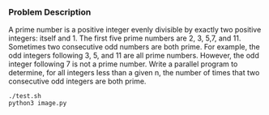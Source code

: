 ### Problem Description
A prime number is a positive integer evenly divisible by exactly two positive integers: itself and 1. The first five prime numbers are 2, 3, 5,7, and 11. Sometimes two consecutive odd numbers are both prime. For example, the odd integers following 3, 5, and 11 are all prime numbers. However, the odd integer following 7 is not a prime number. Write a parallel program to determine, for all integers Iess than a given n, the number of times that two consecutive odd integers are both prime.
```
./test.sh
python3 image.py
```
